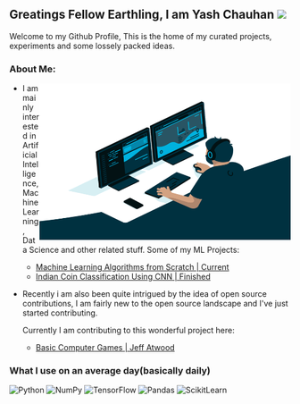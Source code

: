 ## Greatings Fellow Earthling, I am Yash Chauhan <img src="https://media.giphy.com/media/hvRJCLFzcasrR4ia7z/giphy.gif" width="25px">  

Welcome to my Github Profile, This is the home of my curated projects, experiments and some lossely packed ideas.   

### About Me:

<img align="right" alt="GIF" src="https://github.com/ITrustNumbers/ITrustNumbers/blob/master/Assests/code.gif?raw=true" width="450" height="280" />

* I am mainly interested in Artificial Intelligence, Machine Learning, Data Science and other related stuff. Some of my ML Projects:  

  * [Machine Learning Algorithms from Scratch | Current](https://github.com/ITrustNumbers/Machine_Learning_Algorithms_from_Scratch)
  * [Indian Coin Classification Using CNN | Finished](https://github.com/ITrustNumbers/Indian_Coin_Classification_Using_CNN)
* Recently i am also been quite intrigued by the idea of open source contributions, I am fairly new to the open source landscape and I've just started contributing.   

  Currently I am contributing to this wonderful project here:
  * [Basic Computer Games | Jeff Atwood](https://github.com/coding-horror/basic-computer-games)   

### What I use on an average day(basically daily)

![Python](https://img.shields.io/badge/Python-FFD43B?style=for-the-badge&logo=python&logoColor=darkgreen)
![NumPy](https://img.shields.io/badge/Numpy-777BB4?style=for-the-badge&logo=numpy&logoColor=white)
![TensorFlow](https://img.shields.io/badge/TensorFlow-FF6F00?style=for-the-badge&logo=TensorFlow&logoColor=white)
![Pandas](https://img.shields.io/badge/Pandas-2C2D72?style=for-the-badge&logo=pandas&logoColor=white)
![ScikitLearn](https://img.shields.io/badge/scikit_learn-F7931E?style=for-the-badge&logo=scikit-learn&logoColor=white)
